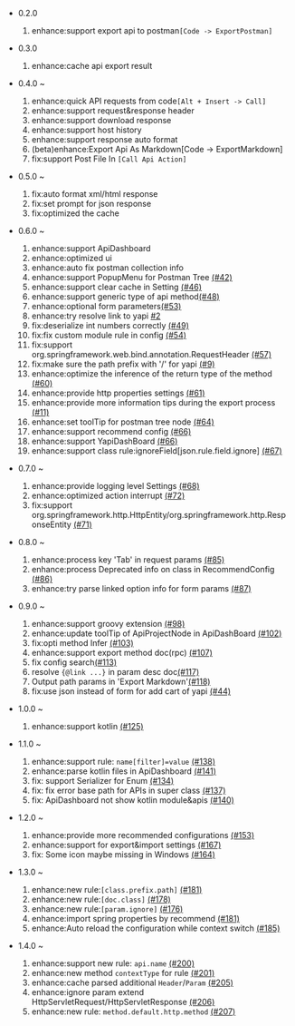 *   0.2.0
    1.  enhance:support export api to postman`[Code -> ExportPostman]`
*   0.3.0
    1.  enhance:cache api export result
*   0.4.0 ~
    1.  enhance:quick API requests from code`[Alt + Insert -> Call]`
    2.  enhance:support request&response header
    3.  enhance:support download response
    4.  enhance:support host history
    5.  enhance:support response auto format
    6.  (beta)enhance:Export Api As Markdown\[Code -> ExportMarkdown]
    7.  fix:support Post File In `[Call Api Action]`
*   0.5.0 ~
    1.  fix:auto format xml/html response
    2.  fix:set prompt for json response
    3.  fix:optimized the cache
*   0.6.0 ~
    1.  enhance:support ApiDashboard
    2.  enhance:optimized ui
    3.  enhance:auto fix postman collection info
    4.  enhance:support PopupMenu for Postman Tree [(#42)](https://github.com/tangcent/easy-api/issues/42)
    5.  enhance:support clear cache in Setting [(#46)](https://github.com/tangcent/easy-api/issues/46)
    6.  enhance:support generic type of api method[(#48)](https://github.com/tangcent/easy-api/issues/48)
    7.  enhance:optional form parameters[(#53)](https://github.com/tangcent/easy-api/issues/53)
    8.  enhance:try resolve link to yapi [#2](https://github.com/tangcent/easy-yapi/issues/2)
    9.  fix:deserialize int numbers correctly [(#49)](https://github.com/tangcent/easy-api/issues/49)
    10. fix:fix custom module rule in config [(#54)](https://github.com/tangcent/easy-api/issues/54)
    11. fix:support org.springframework.web.bind.annotation.RequestHeader [(#57)](https://github.com/tangcent/easy-api/issues/57)
    12. fix:make sure the path prefix with '/' for yapi [(#9)](https://github.com/tangcent/easy-yapi/issues/9)
    13. enhance:optimize the inference of the return type of the method [(#60)](https://github.com/tangcent/easy-api/issues/60)
    14. enhance:provide http properties settings [(#61)](https://github.com/tangcent/easy-api/issues/61)
    15. enhance:provide more information tips during the export process [(#11)](https://github.com/tangcent/easy-yapi/pull/11)
    16. enhance:set toolTip for postman tree node [(#64)](https://github.com/tangcent/easy-api/pull/64)
    17. enhance:support recommend config [(#66)](https://github.com/tangcent/easy-api/pull/66)
    18. enhance:support YapiDashBoard [(#66)](https://github.com/tangcent/easy-yapi/issues/5)
    19. enhance:support class rule:ignoreField\[json.rule.field.ignore] [(#67)](https://github.com/tangcent/easy-api/pull/67)
*   0.7.0 ~
    1. enhance:provide logging level Settings  [(#68)](https://github.com/tangcent/easy-api/issues/68)
    2. enhance:optimized action interrupt  [(#72)](https://github.com/tangcent/easy-api/pull/72)
    3. fix:support org.springframework.http.HttpEntity/org.springframework.http.ResponseEntity  [(#71)](https://github.com/tangcent/easy-api/issues/71)
*   0.8.0 ~
    1. enhance:process key 'Tab' in request params  [(#85)](https://github.com/tangcent/easy-api/pull/85)
    2. enhance:process Deprecated info on class in RecommendConfig  [(#86)](https://github.com/tangcent/easy-api/pull/86)
    3. enhance:try parse linked option info for form params  [(#87)](https://github.com/tangcent/easy-api/pull/87)
*   0.9.0 ~
    1. enhance:support groovy extension  [(#98)](https://github.com/tangcent/easy-api/pull/98)
    2. enhance:update toolTip of ApiProjectNode in ApiDashBoard  [(#102)](https://github.com/tangcent/easy-api/pull/102)
    3. fix:opti method Infer  [(#103)](https://github.com/tangcent/easy-api/pull/103)
    4. enhance:support export method doc(rpc)  [(#107)](https://github.com/tangcent/easy-api/pull/107)
    5. fix config search[(#113)](https://github.com/tangcent/easy-api/pull/113)
    6. resolve `{@link ...}` in param desc doc[(#117)](https://github.com/tangcent/easy-api/pull/117)
    7. Output path params in 'Export Markdown'[(#118)](https://github.com/tangcent/easy-api/pull/118)
    8. fix:use json instead of form for add cart of yapi [(#44)](https://github.com/tangcent/easy-yapi/pull/44)
*   1.0.0 ~
    1. enhance:support kotlin  [(#125)](https://github.com/tangcent/easy-api/pull/125)
*   1.1.0 ~
    1. enhance:support rule: `name[filter]=value`  [(#138)](https://github.com/tangcent/easy-api/pull/138)
    2. enhance:parse kotlin files in ApiDashboard  [(#141)](https://github.com/tangcent/easy-api/pull/141)
    3. fix: support Serializer for Enum  [(#134)](https://github.com/tangcent/easy-api/issues/134)
    4. fix: fix error base path for APIs in super class  [(#137)](https://github.com/tangcent/easy-api/issues/137)
    5. fix: ApiDashboard not show kotlin module&apis [(#140)](https://github.com/tangcent/easy-api/issues/140)
*   1.2.0 ~
    1. enhance:provide more recommended configurations  [(#153)](https://github.com/tangcent/easy-api/issues/153)
    2. enhance:support for export&import settings [(#167)](https://github.com/tangcent/easy-api/issues/167)
    3. fix: Some icon maybe missing in Windows  [(#164)](https://github.com/tangcent/easy-api/issues/164)   
*   1.3.0 ~
    1. enhance:new rule:`[class.prefix.path]`  [(#181)](https://github.com/tangcent/easy-api/pull/181)
    2. enhance:new rule:`[doc.class]`  [(#178)](https://github.com/tangcent/easy-api/pull/178)
    3. enhance:new rule:`[param.ignore]`  [(#176)](https://github.com/tangcent/easy-api/pull/176)
    4. enhance:import spring properties by recommend [(#181)](https://github.com/tangcent/easy-api/pull/181)
    5. enhance:Auto reload the configuration while context switch [(#185)](https://github.com/tangcent/easy-api/pull/185)
   
*   1.4.0 ~
    1. enhance:support new rule: `api.name`  [(#200)](https://github.com/tangcent/easy-api/pull/200)
    2. enhance:new method `contextType` for rule  [(#201)](https://github.com/tangcent/easy-api/pull/201)
    3. enhance:cache parsed additional `Header`/`Param`  [(#205)](https://github.com/tangcent/easy-api/pull/205)
    4. enhance:ignore param extend HttpServletRequest/HttpServletResponse  [(#206)](https://github.com/tangcent/easy-api/pull/206)
    5. enhance:new rule: `method.default.http.method`   [(#207)](https://github.com/tangcent/easy-api/pull/207)
   
   
   
       